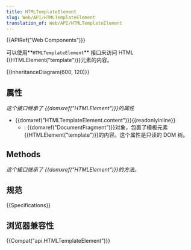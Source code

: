 ```yaml
---
title: HTMLTemplateElement
slug: Web/API/HTMLTemplateElement
translation_of: Web/API/HTMLTemplateElement
---
```

{{APIRef("Web Components")}}

可以使用**`HTMLTemplateElement`** 接口来访问 HTML {{HTMLElement("template")}}元素的内容。

{{InheritanceDiagram(600, 120)}}

## 属性

_这个接口继承了 {{domxref("HTMLElement")}}的属性_

- {{domxref("HTMLTemplateElement.content")}}{{readonlyinline}}
  - : {{domxref("DocumentFragment")}}对象，包裹了模板元素{{HTMLElement("template")}}的内容。这个属性是只读的 DOM 树。

## Methods

_这个接口继承了 {{domxref("HTMLElement")}}的方法。_

## 规范

{{Specifications}}

## 浏览器兼容性

{{Compat("api.HTMLTemplateElement")}}
